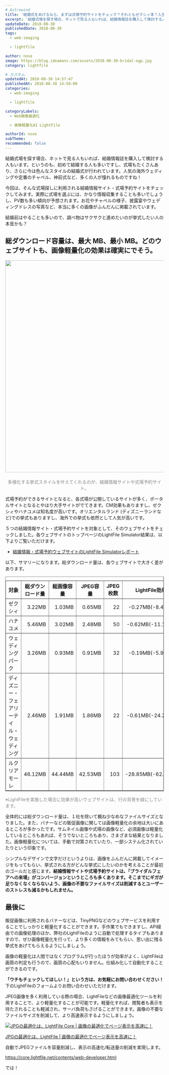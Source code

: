 ```yaml
---
# Astrowind
title: '結婚式をあげるなら、まずは式場予約サイトをチェック？それともゼクシィ本？人生で幸せなひとときを過ごす結婚式場は、たくさんの式場から選ぶからPV数が多い！画像軽量化してあれば、ユーザーのギガも減らなくなる！'
excerpt: '結婚式場を探す場合、ネットで見る人もいれば、結婚情報誌を購入して検討する人もいま...'
updateDate: 2018-08-30
publishedDate: 2018-08-30
tags: 
  - web-imaging

  - lightfile

author: nose
image: https://blog.ideamans.com/assets/2018-08-30-bridal-ogp.jpg
category: lightfile

# カスタム
updatedAt: 2018-08-30 14:57:47
publishedAt: 2018-08-30 14:50:00
categories: 
  - web-imaging

  - lightfile

categoryLabels: 
  - Web画像最適化

  - 画像軽量化AI LightFile

authorId: nose
subTheme: 
recommended: false
---
```


<p>結婚式場を探す場合、ネットで見る人もいれば、結婚情報誌を購入して検討する人もいます。というのも、初めて結婚する人も多いですし、式場もたくさんあり、さらに今は色んなスタイルの結婚式が行われています。人気の海外ウェディングや定番のチャペル、神前式など、多くの人が憧れるものですね！</p>
<p>今回は、そんな式場探しに利用される結婚情報サイト・式場予約サイトをチェックしてみます。実際に式場を選ぶには、かなり情報収集することも多いでしょうし、PV数も多い傾向が予想されます。お花やチャペルの様子、披露宴やウェディングドレスの写真など、本当に多くの画像がふんだんに掲載されています。</p>
<p>結婚前はやることも多いので、調べ物はサクサクと進めたいのが挙式したい人の本音かも？</p>
<h2>総ダウンロード容量は、最大 MB、最小 MB。どのウェブサイトも、画像軽量化の効果は確実にでそう。</h2>
<p><img alt="2018-08-30-bridal-01.jpg" src="https://blog.ideamans.com/assets/2018-08-30-bridal-01.jpg" width="1200" height="675" class="mt-image-center" style="text-align: center; display: block; margin: 0 auto 20px;"></p>
<p style="text-align: center;"><span style="color: #888888;">多様化する挙式スタイルを叶えてくれるのが、結婚情報サイトや式場予約サイト。</span></p>
<p>式場予約ができるサイトとなると、各式場が公開しているサイトが多く、ポータルサイトとなるとやはり大手サイトがでてきます。CM効果もありますし、ゼクシィやハナユメは知名度が高いです。オリエンタルランド (ディズニーランドなど)での挙式もありますし、海外での挙式も依然として人気が高いです。</p>
<p>５つの結婚情報サイト・式場予約サイトを対象として、そのウェブサイトをチェックしました。各ウェブサイトのトップページのLightFile Simulator結果は、以下よりご覧いただけます。</p>
<ul><li><a href="https://simulator.lightfile.net/reports/306d9d65a715764eb04144bdcf8c427fe4b2e6fab5bebb1fef1df2e30dd79927" target="_blank">結婚情報・式場予約ウェブサイトのLightFile Simulatorレポート</a></li></ul>
<p>以下、サマリーになります。総ダウンロード量は、各ウェブサイトで大きく差があります。</p>
<div class="tablewrap">
<table border="1" cellpadding="5" cellspacing="0" class="tablestyle"><caption></caption>
<tbody>
<tr><th>対象</th><th>総ダウンロード量</th><th>総画像容量</th><th>JPEG容量</th><th>JPEG枚数</th><th>LightFile効果</th></tr>
<tr>
<td>ゼクシィ</td>
<td style="text-align: right;">3.22MB</td>
<td style="text-align: right;">1.03MB</td>
<td style="text-align: right;">0.65MB</td>
<td style="text-align: right;">22</td>
<td style="text-align: center;">-0.27MB(-8.47%)</td>
</tr>
<tr class="bg-success text-white">
<td><span>ハナユメ</span></td>
<td style="text-align: right;">5.46MB</td>
<td style="text-align: right;">3.02MB</td>
<td style="text-align: right;">2.48MB</td>
<td style="text-align: right;">50</td>
<td style="text-align: center;"><span>-0.62MB(-11.10%)</span></td>
</tr>
<tr>
<td><span>ウェディングパーク</span></td>
<td style="text-align: right;">3.26MB</td>
<td style="text-align: right;">0.93MB</td>
<td style="text-align: right;">0.91MB</td>
<td style="text-align: right;">32</td>
<td style="text-align: center;"><span>-0.19MB(-5.98%)</span></td>
</tr>
<tr class="bg-success text-white">
<td>ディズニー・フェアリーテイル・ウェディング</td>
<td style="text-align: right;">2.46MB</td>
<td style="text-align: right;">1.91MB</td>
<td style="text-align: right;">1.86MB</td>
<td style="text-align: right;">22</td>
<td style="text-align: center;"><span>-0.61MB(-24.22%)</span></td>
</tr>
<tr class="bg-success text-white">
<td>ルクリアモーレ</td>
<td style="text-align: right;">46.12MB</td>
<td style="text-align: right;">44.44MB</td>
<td style="text-align: right;">42.53MB</td>
<td style="text-align: right;">103</td>
<td style="text-align: center;">-28.85MB(-62.55%)</td>
</tr>
</tbody>
</table>
</div>
<p><span style="color: #888888;">※LightFileを実施した場合に効果が高いウェブサイトは、行の背景を緑にしています。</span></p>
<p>全体的には総ダウンロード量は、１社を除いて概ね少なめなファイルサイズとなりました。また、バナーなどの販促画像に関しては画像軽量化の余地は大いにあるところが多かったです。サムネイル画像や式場の画像など、必須画像は軽量化しているところもあれば、そうでないところもあり、さまざまな結果となりました。画像軽量化については、手動で対策されていたり、一部システム化されていたりという印象です。</p>
<p>シンプルなデザインで文字だけというよりは、画像をふんだんに掲載してイメージをもってもらい、挙式される方がどんな挙式にしたいのかを考えることが最初のゴールだと感じます。<strong>結婚情報サイトや式場予約サイトは、「ブライダルフェアへの来場」がコンバージョンというところも多くあります。そこまでにギガが足りなくなくならないよう、画像の不要なファイルサイズは削減するとユーザーのストレスも減るかもしれません。</strong></p>
<h2>最後に</h2>
<p>販促画像に利用されるバナーなどは、TinyPNGなどのウェブサービスを利用することでしっかりと軽量化することができます。手作業でもできますし、API経由での画像処理のほか、弊社のLightFileのように自動で処理するタイプもありますので、ぜひ画像軽量化を行って、より多くの情報をみてもらい、思い出に残る挙式をあげてもらえるようにしましょう。</p>
<p>画像の軽量化は人間ではなくプログラムが行ったほうが効率がよく、LightFileは画質の判定も行うので、画質の心配もいりません。仕組み化して自動化することができるのです。</p>
<p><strong>「ウチもチェックしてほしい！」という方は、お気軽にお問い合わせください！</strong>下のLightFileのフォームよりお問い合わせいただけます。</p>
<p>JPEG画像を多く利用している際の場合、LightFileなどの画像最適化ツールを利用することで、より軽量化することが可能です。軽量化すれば、閲覧者も表示を待たされることも軽減され、サーバ負荷もさげることができます。画像の不要なファイルサイズを削減して、より高速表示するようにしましょう。</p>
<div class="serviceBox">
<div class="serviceImage"><a href="https://core.lightfile.net/contents/web-developer.html" target="_blank"><img src="https://blog.ideamans.com/assets/service-lfc.jpg" alt="JPGの最適化は、LightFile Core | 画像の最適化でページ表示を高速に！"></a></div>
<div class="serviceText">
<p class="serviceTitle"><a href="https://core.lightfile.net/contents/web-developer.html" target="_blank">JPGの最適化は、LightFile | 画像の最適化でページ表示を高速に！</a></p>
<p class="serviceDesc">自動でJPEGファイルを容量削減し、表示の高速化/転送量の削減を実現します。</p>
<p class="serviceLink"><a href="https://core.lightfile.net/contents/web-developer.html" target="_blank">https://core.lightfile.net/contents/web-developer.html</a></p>
</div>
</div>
<p>では！</p>
